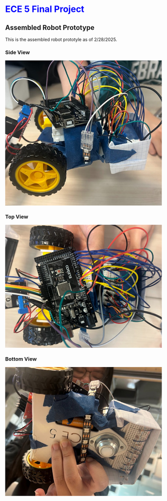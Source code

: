 # <span style="color:blue">ECE 5 Final Project</span>

## Assembled Robot Prototype

This is the assembled robot prototyle as of 2/28/2025. 


### Side View
![Image](sideview.jpg)
### Top View
![Image](topview.png)
### Bottom View 
![Image](bottomview.jpg)
